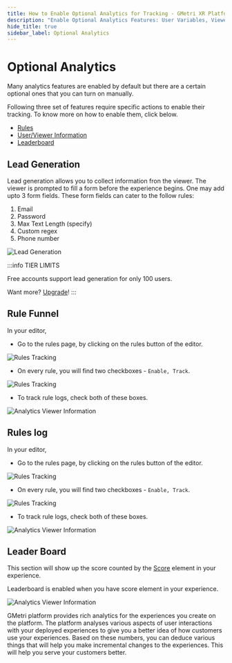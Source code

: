 ```yaml
---
title: How to Enable Optional Analytics for Tracking - GMetri XR Platform
description: "Enable Optional Analytics Features: User Variables, Viewer Information, Rule Funnel, Rule log, Leader Board - GMetri XR Platform Analytics Features"
hide_title: true
sidebar_label: Optional Analytics
---
```


# Optional Analytics

Many analytics features are enabled by default but there are a certain optional ones that you can turn on manually. 

Following three set of features require specific actions to enable their tracking. To know more on how to enable them, click below.

- [Rules](./#rule-funnel)
- [User/Viewer Information](./#user-variables)
- [Leaderboard](./#leader-board)

## Lead Generation

Lead generation allows you to collect information fron the viewer. The viewer is prompted to fill a form before the experience begins.
One may add upto 3 form fields. These form fields can cater to the follow rules:

1. Email
2. Password
3. Max Text Length (specify)
4. Custom regex
5. Phone number

![Lead Generation](https://r.vrgmetri.com/image/q_90/gb-web/portal-docs/assets/img/screenshots/z5/lead_generation.JPG#boxShadow/)

:::info TIER LIMITS

Free accounts support lead generation for only 100 users.

Want more? [Upgrade](https://gmetri.com/pricing)!
:::

## Rule Funnel
In your editor, 

- Go to the rules page, by clicking on the rules button of the editor.

![Rules Tracking](https://r.vrgmetri.com/image/q_90/gb-web/portal-docs/assets/img/screenshots/connections_tracking_1.png.jpg#boxShadow/)

- On every rule, you will find two checkboxes - `Enable, Track`.

![Rules Tracking](https://r.vrgmetri.com/image/q_90/gb-web/portal-docs/assets/img/screenshots/connections_tracking_2.png.jpg#boxShadow/)

- To track rule logs, check both of these boxes.

![Analytics Viewer Information](https://r.vrgmetri.com/image/q_90/gb-web/portal-docs/assets/img/screenshots/analytics_cf.png.jpg#boxShadow/)

## Rules log

In your editor, 

- Go to the rules page, by clicking on the rules button of the editor.

![Rules Tracking](https://r.vrgmetri.com/image/q_90/gb-web/portal-docs/assets/img/screenshots/connections_tracking_1.png.jpg#boxShadow/)

- On every rule, you will find two checkboxes - `Enable, Track`.

![Rules Tracking](https://r.vrgmetri.com/image/q_90/gb-web/portal-docs/assets/img/screenshots/connections_tracking_2.png.jpg#boxShadow/)

- To track rule logs, check both of these boxes.

![Analytics Viewer Information](https://r.vrgmetri.com/image/q_90/gb-web/portal-docs/assets/img/screenshots/analytics_cl.png.jpg#boxShadow/)

## Leader Board
This section will show up the score counted by the [Score](../Create/Elements/Score.md/) element in your experience. 

Leaderboard is enabled when you have score element in your experience.

![Analytics Viewer Information](https://r.vrgmetri.com/image/q_90/gb-web/portal-docs/assets/img/screenshots/analytics_leaderboard_detailed.png.jpg#boxShadow/)

GMetri platform provides rich analytics for the experiences you create on the platform. The platform analyses various aspects of user interactions with your deployed experiences to give you a better idea of how customers use your experiences. Based on these numbers, you can deduce various things that will help you make incremental changes to the experiences. This will help you serve your customers better.
